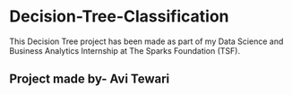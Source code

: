 # Decision-Tree-Classification
This Decision Tree project has been made as part of my Data Science and Business Analytics Internship at The Sparks Foundation (TSF).

## Project made by- Avi Tewari
